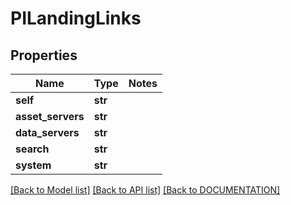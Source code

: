 # PILandingLinks

## Properties
Name | Type | Notes
------------ | ------------- | -------------
**self** | **str**
**asset_servers** | **str**
**data_servers** | **str**
**search** | **str**
**system** | **str**

[[Back to Model list]](../../DOCUMENTATION.md#documentation-for-models) [[Back to API list]](../../DOCUMENTATION.md#documentation-for-api-endpoints) [[Back to DOCUMENTATION]](../../DOCUMENTATION.md)
